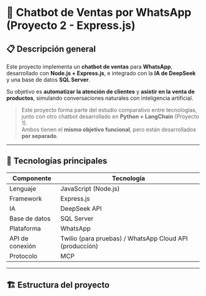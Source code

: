 # 🤖 Chatbot de Ventas por WhatsApp (Proyecto 2 - Express.js)

## 📋 Descripción general

Este proyecto implementa un **chatbot de ventas** para **WhatsApp**, desarrollado con **Node.js + Express.js**, e integrado con la **IA de DeepSeek** y una base de datos **SQL Server**.

Su objetivo es **automatizar la atención de clientes** y **asistir en la venta de productos**, simulando conversaciones naturales con inteligencia artificial.

> Este proyecto forma parte del estudio comparativo entre tecnologías, junto con otro chatbot desarrollado en **Python + LangChain** (Proyecto 1).  
> Ambos tienen el **mismo objetivo funcional**, pero están desarrollados **por separado**.

---

## 🧠 Tecnologías principales

| Componente | Tecnología |
|-------------|-------------|
| Lenguaje | JavaScript (Node.js) |
| Framework | Express.js |
| IA | DeepSeek API |
| Base de datos | SQL Server |
| Plataforma | WhatsApp |
| API de conexión | Twilio (para pruebas) / WhatsApp Cloud API (producción) |
| Protocolo | MCP |

---

## 🏗️ Estructura del proyecto

